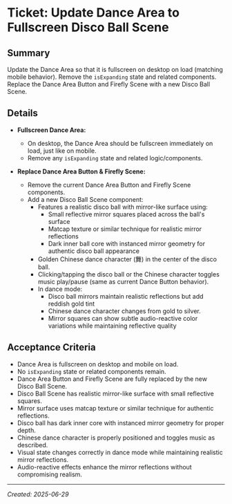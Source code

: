 # Ticket: Update Dance Area to Fullscreen Disco Ball Scene

## Summary

Update the Dance Area so that it is fullscreen on desktop on load (matching mobile behavior). Remove the `isExpanding` state and related components. Replace the Dance Area Button and Firefly Scene with a new Disco Ball Scene.

## Details

- **Fullscreen Dance Area:**

  - On desktop, the Dance Area should be fullscreen immediately on load, just like on mobile.
  - Remove any `isExpanding` state and related logic/components.

- **Replace Dance Area Button & Firefly Scene:**
  - Remove the current Dance Area Button and Firefly Scene components.
  - Add a new Disco Ball Scene component:
    - Features a realistic disco ball with mirror-like surface using:
      - Small reflective mirror squares placed across the ball's surface
      - Matcap texture or similar technique for realistic mirror reflections
      - Dark inner ball core with instanced mirror geometry for authentic disco ball appearance
    - Golden Chinese dance character (舞) in the center of the disco ball.
    - Clicking/tapping the disco ball or the Chinese character toggles music play/pause (same as current Dance Button behavior).
    - In dance mode:
      - Disco ball mirrors maintain realistic reflections but add reddish gold tint
      - Chinese dance character changes from gold to silver.
      - Mirror squares can show subtle audio-reactive color variations while maintaining reflective quality

## Acceptance Criteria

- Dance Area is fullscreen on desktop and mobile on load.
- No `isExpanding` state or related components remain.
- Dance Area Button and Firefly Scene are fully replaced by the new Disco Ball Scene.
- Disco Ball Scene has realistic mirror-like surface with small reflective squares.
- Mirror surface uses matcap texture or similar technique for authentic reflections.
- Disco ball has dark inner core with instanced mirror geometry for proper depth.
- Chinese dance character is properly positioned and toggles music as described.
- Visual state changes correctly in dance mode while maintaining realistic mirror reflections.
- Audio-reactive effects enhance the mirror reflections without compromising realism.

---

_Created: 2025-06-29_
